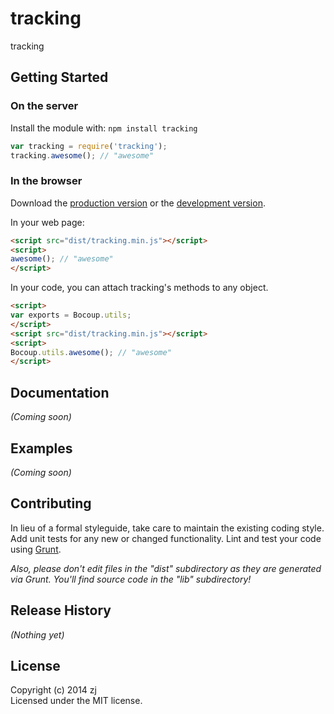 # tracking

tracking

## Getting Started
### On the server
Install the module with: `npm install tracking`

```javascript
var tracking = require('tracking');
tracking.awesome(); // "awesome"
```

### In the browser
Download the [production version][min] or the [development version][max].

[min]: https://raw.github.com/jianzhan/Client/master/dist/tracking.min.js
[max]: https://raw.github.com/jianzhan/Client/master/dist/tracking.js

In your web page:

```html
<script src="dist/tracking.min.js"></script>
<script>
awesome(); // "awesome"
</script>
```

In your code, you can attach tracking's methods to any object.

```html
<script>
var exports = Bocoup.utils;
</script>
<script src="dist/tracking.min.js"></script>
<script>
Bocoup.utils.awesome(); // "awesome"
</script>
```

## Documentation
_(Coming soon)_

## Examples
_(Coming soon)_

## Contributing
In lieu of a formal styleguide, take care to maintain the existing coding style. Add unit tests for any new or changed functionality. Lint and test your code using [Grunt](http://gruntjs.com/).

_Also, please don't edit files in the "dist" subdirectory as they are generated via Grunt. You'll find source code in the "lib" subdirectory!_

## Release History
_(Nothing yet)_

## License
Copyright (c) 2014 zj  
Licensed under the MIT license.

